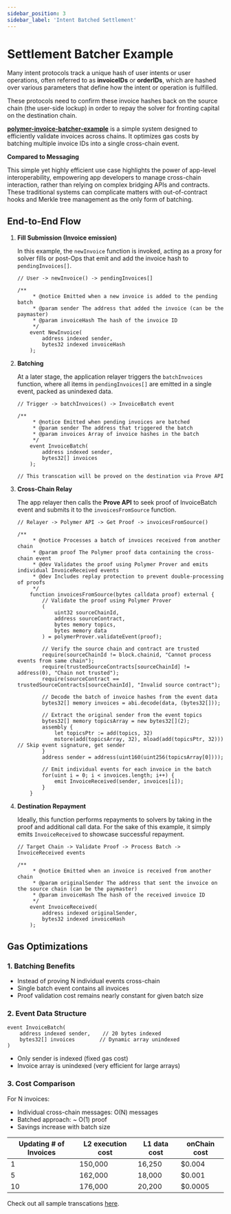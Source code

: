 ```yaml
---
sidebar_position: 3
sidebar_label: 'Intent Batched Settlement'
---
```


# Settlement Batcher Example

Many intent protocols track a unique hash of user intents or user operations, often referred to as **invoiceIDs** or **orderIDs**, which are hashed over various parameters that define how the intent or operation is fulfilled. 

These protocols need to confirm these invoice hashes back on the source chain (the user-side lockup) in order to repay the solver for fronting capital on the destination chain.

[**polymer-invoice-batcher-example**](https://github.com/dpbmaverick98/polymer-invoice-batcher-example/tree/main) is a simple system designed to efficiently validate invoices across chains. It optimizes gas costs by batching multiple invoice IDs into a single cross-chain event.

**Compared to Messaging**

This simple yet highly efficient use case highlights the power of app-level interoperability, empowering app developers to manage cross-chain interaction, rather than relying on complex bridging APIs and contracts. These traditional systems can complicate matters with out-of-contract hooks and Merkle tree management as the only form of batching.

## End-to-End Flow

1. **Fill Submission (Invoice emission)**

    In this example, the `newInvoice` function is invoked, acting as a proxy for solver fills or post-Ops that emit and add the invoice hash to `pendingInvoices[]`. 
      
    
    ```solidity
    // User -> newInvoice() -> pendingInvoices[]
    
    /**
         * @notice Emitted when a new invoice is added to the pending batch
         * @param sender The address that added the invoice (can be the paymaster)
         * @param invoiceHash The hash of the invoice ID
         */
        event NewInvoice(
            address indexed sender,
            bytes32 indexed invoiceHash
        );
    ```
    
3. **Batching**

   At a later stage, the application relayer triggers the `batchInvoices` function, where all items in `pendingInvoices[]` are emitted in a single event, packed as unindexed data.
  
      

    ```solidity
    // Trigger -> batchInvoices() -> InvoiceBatch event
    
    /**
         * @notice Emitted when pending invoices are batched
         * @param sender The address that triggered the batch
         * @param invoices Array of invoice hashes in the batch
         */
        event InvoiceBatch(
            address indexed sender,
            bytes32[] invoices
        );
    
    // This transcation will be proved on the destination via Prove API 
    
    ```
    
5. **Cross-Chain Relay**

   The app relayer then calls the **Prove API** to seek proof of InvoiceBatch event and submits it to the `invoicesFromSource` function.
      
    
    ```solidity
    // Relayer -> Polymer API -> Get Proof -> invoicesFromSource()
    
    /**
         * @notice Processes a batch of invoices received from another chain
         * @param proof The Polymer proof data containing the cross-chain event
         * @dev Validates the proof using Polymer Prover and emits individual InvoiceReceived events
         * @dev Includes replay protection to prevent double-processing of proofs
         */
        function invoicesFromSource(bytes calldata proof) external {
            // Validate the proof using Polymer Prover
            (
                uint32 sourceChainId,
                address sourceContract,
                bytes memory topics,
                bytes memory data
            ) = polymerProver.validateEvent(proof);
    
            // Verify the source chain and contract are trusted
            require(sourceChainId != block.chainid, "Cannot process events from same chain");
            require(trustedSourceContracts[sourceChainId] != address(0), "Chain not trusted");
            require(sourceContract == trustedSourceContracts[sourceChainId], "Invalid source contract");
    
            // Decode the batch of invoice hashes from the event data
            bytes32[] memory invoices = abi.decode(data, (bytes32[]));
            
            // Extract the original sender from the event topics
            bytes32[] memory topicsArray = new bytes32[](2);
            assembly {
                let topicsPtr := add(topics, 32)
                mstore(add(topicsArray, 32), mload(add(topicsPtr, 32))) // Skip event signature, get sender
            }
            address sender = address(uint160(uint256(topicsArray[0])));
    
            // Emit individual events for each invoice in the batch
            for(uint i = 0; i < invoices.length; i++) {
                emit InvoiceReceived(sender, invoices[i]);
            }
        }
    ```
    
7. **Destination Repayment**

    Ideally, this function performs repayments to solvers by taking in the proof and additional call data. For the sake of this example, it simply emits `InvoiceReceived` to showcase successful repayment.
      
    
    ```solidity
    // Target Chain -> Validate Proof -> Process Batch -> InvoiceReceived events
    
    /**
         * @notice Emitted when an invoice is received from another chain
         * @param originalSender The address that sent the invoice on the source chain (can be the paymaster)
         * @param invoiceHash The hash of the received invoice ID
         */
        event InvoiceReceived(
            address indexed originalSender,
            bytes32 indexed invoiceHash
        );
    ```
    

## Gas Optimizations

### 1. Batching Benefits

- Instead of proving N individual events cross-chain
- Single batch event contains all invoices
- Proof validation cost remains nearly constant for given batch size

### 2. Event Data Structure

```solidity
event InvoiceBatch(
    address indexed sender,    // 20 bytes indexed
    bytes32[] invoices        // Dynamic array unindexed
)
```

- Only sender is indexed (fixed gas cost)
- Invoice array is unindexed (very efficient for large arrays)

### 3. Cost Comparison

For N invoices:

- Individual cross-chain messages: O(N) messages 
- Batched approach: ~ O(1) proof 
- Savings increase with batch size

| Updating # of Invoices  | L2 execution cost | L1 data cost | onChain cost |
| --- | --- | --- | --- |
| 1 | 150,000 | 16,250 | $0.004 |
| 5 | 162,000 | 18,000 | $0.001 |
| 10 | 176,000 | 20,200 | $0.0005 |

Check out all sample transcations [here](https://docs.google.com/document/d/1ctt-eengG13NK_WS7V2ZkaQ9xeo_frYuzQSj24d0fG4/edit?tab=t.0#heading=h.jy36tgl3kknu).
